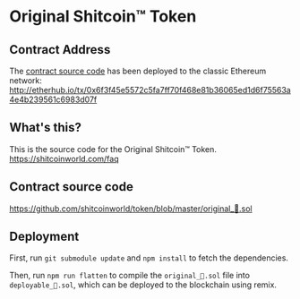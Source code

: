 # Original Shitcoin™ Token

## Contract Address

The [contract source code](https://github.com/shitcoinworld/token/blob/cd346470c89779638899627efba0b2f23ae354c8/deployable_%F0%9F%92%A9.sol) has been deployed to the classic Ethereum network: http://etherhub.io/tx/0x6f3f45e5572c5fa7ff70f468e81b36065ed1d6f75563a4e4b239561c6983d07f

## What's this?

This is the source code for the Original Shitcoin™ Token.
https://shitcoinworld.com/faq

## Contract source code

https://github.com/shitcoinworld/token/blob/master/original_💩.sol

## Deployment

First, run `git submodule update` and `npm install` to fetch the dependencies.

Then, run `npm run flatten` to compile the `original_💩.sol` file into `deployable_💩.sol`, which can be deployed to the blockchain using remix.
